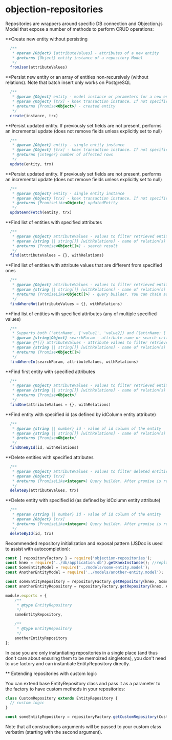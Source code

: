 # objection-repositories

Repositories are wrappers around specific DB connection and Objection.js Model that expose a number of methods to perform CRUD operations:

**Create new entity without persisting

```js
  /**
   * @param {Object} [attributeValues] - attributes of a new entity
   * @returns {Object} entity instance of a repository Model
   */
  fromJson(attributeValues)
```

**Persist new entity or an array of entities non-recursively (without relations). Note that batch insert only works on PostgreSQL

```js
  /**
   * @param {Object} entity - model instance or parameters for a new entity
   * @param {Object} [trx] - knex transaction instance. If not specified, new implicit transaction will be used.
   * @returns {Promise<Object>} - created entity
   */
  create(instance, trx)
```

**Persist updated entity. If previously set fields are not present, performs an incremental update (does not remove fields unless explicitly set to null)

```js
  /**
   * @param {Object} entity - single entity instance
   * @param {Object} [trx] - knex transaction instance. If not specified, new implicit transaction will be used.
   * @returns {integer} number of affected rows
   */
  update(entity, trx)
```

**Persist updated entity. If previously set fields are not present, performs an incremental update (does not remove fields unless explicitly set to null)

```js
  /**
   * @param {Object} entity - single entity instance
   * @param {Object} [trx] - knex transaction instance. If not specified, new implicit transaction will be used.
   * @returns {PromiseLike<Object>} updatedEntity
   */
  updateAndFetch(entity, trx)
```

**Find list of entities with specified attributes

```js
  /**
   * @param {Object} attributeValues - values to filter retrieved entities by
   * @param {string || string[]} [withRelations] - name of relation(s) to eagerly retrieve, as defined in model relationMappings()
   * @returns {Promise<Object[]>} - search result
   */
  find(attributeValues = {}, withRelations)
```

**Find list of entities with attribute values that are different from specified ones

```js
  /**
   * @param {Object} attributeValues - values to filter retrieved entities by
   * @param {string || string[]} [withRelations] - name of relation(s) to eagerly retrieve, as defined in model relationMappings()
   * @returns {PromiseLike<Object[]>} - query builder. You can chain additional methods to it or call "await" or then() on it to execute
   */
  findWhereNot(attributeValues = {}, withRelations)
```

**Find list of entities with specified attributes (any of multiple specified values)

```js
  /**
   * Supports both ('attrName', ['value1', 'value2]) and ({attrName: ['value1', 'value2']} formats)
   * @param {string|Object} searchParam - attribute name or search criteria object
   * @param {*[]} attributeValues - attribute values to filter retrieved entities by
   * @param {string || string[]} [withRelations] - name of relation(s) to eagerly retrieve, as defined in model relationMappings()
   * @returns {Promise<Object[]>}
   */
  findWhereIn(searchParam, attributeValues, withRelations)
```

**Find first entity with specified attributes

```js
  /**
   * @param {Object} attributeValues - values to filter retrieved entities by
   * @param {string || string[]} [withRelations] - name of relation(s) to eagerly retrieve, as defined in model relationMappings()
   * @returns {Promise<Object>}
   */
  findOne(attributeValues = {}, withRelations)
```

**Find entity with specified id (as defined by idColumn entity attribute)

```js
  /**
   * @param {string || number} id - value of id column of the entity
   * @param {string || string[]} [withRelations] - name of relation(s) to eagerly retrieve, as defined in model relationMappings()
   * @returns {Promise<Object>}
   */
  findOneById(id, withRelations)
```

**Delete entities with specified attributes

```js
  /**
   * @param {Object} attributeValues - values to filter deleted entities by
   * @param {Object} [trx]
   * @returns {PromiseLike<integer>} Query builder. After promise is resolved, returns count of deleted rows
   */
  deleteBy(attributeValues, trx)
```

**Delete entity with specified id (as defined by idColumn entity attribute)

```js
  /**
   * @param {string || number} id - value of id column of the entity
   * @param {Object} [trx]
   * @returns {PromiseLike<integer>} Query builder. After promise is resolved, returns count of deleted rows
   */
  deleteById(id, trx)
```

Recommended repository initialization and exposal pattern (JSDoc is used to assist with autocompletion):


```js
const { repositoryFactory } = require('objection-repositories');
const knex = require('../db/application.db').getKnexInstance(); //replace with how you provide knex in your application
const SomeEntityModel = require('../models/some-entity.model');
const AnotherEntityModel = require('../models/another-entity.model');

const someEntityRepository = repositoryFactory.getRepository(knex, SomeEntityModel);
const anotherEntityRepository = repositoryFactory.getRepository(knex, AnotherEntityModel);

module.exports = {
	/**
	 * @type EntityRepository
	 */
	someEntityRepository,

	/**
	 * @type EntityRepository
	 */
	anotherEntityRepository
};
```

In case you are only instantiating repositories in a single place (and thus don't care about ensuring them to be memoized singletons), you don't
need to use factory and can instantiate EntityRepository directly.

** Extending repositories with custom logic

You can extend base EntityRepository class and pass it as a parameter to the factory to have custom methods in your repositories:

```js
class CustomRepository extends EntityRepository {
  // custom logic
}

const someEntityRepository = repositoryFactory.getCustomRepository(CustomRepository, knex, SomeEntityModel);
```

Note that all constructions arguments will be passed to your custom class verbatim (starting with the second argument).
